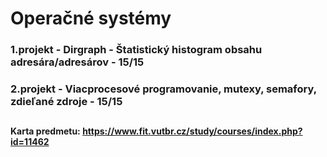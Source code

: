 # Operačné systémy

### 1.projekt - Dirgraph - Štatistický histogram obsahu adresára/adresárov - 15/15
### 2.projekt - Viacprocesové programovanie, mutexy, semafory, zdieľané zdroje - 15/15

##
#### Karta predmetu: https://www.fit.vutbr.cz/study/courses/index.php?id=11462
